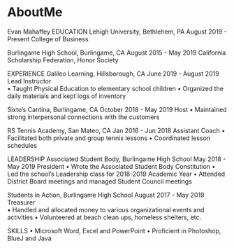 # AboutMe
Evan Mahaffey
EDUCATION
Lehigh University, Bethlehem, PA 					             August 2019 - Present
College of Business

Burlingame High School, Burlingame, CA				         August 2015 - May 2019
California Scholarship Federation, Honor Society

EXPERIENCE
Galileo Learning, Hillsborough, CA 				                      June 2019 - August 2019
Lead Instructor  
•	Taught Physical Education to elementary school children 
•	Organized the daily materials and kept logs of inventory 

Sixto’s Cantina, Burlingame, CA 					       October 2018  - May 2019
Host 
•	Maintained strong interpersonal connections with the customers

RS Tennis Academy, San Mateo, CA 				                              Jan 2016 - Jun 2018
Assistant Coach 
•	Facilitated both private and group tennis lessons 
•	Coordinated lesson schedules 

LEADERSHIP
Associated Student Body, Burlingame High School		                          May 2018 - May 2019
President
•	Wrote the Associated Student Body Constitution 
•	Led the school’s Leadership class for 2018-2019 Academic Year
•	Attended District Board meetings and managed Student Council meetings 

Students in Action, Burlingame High School 			                      August 2017 - May 2019
Treasurer  
•	Handled and allocated money to various organizational events and activities 
•	Volunteered at beach clean ups, homeless shelters, etc.

SKILLS
•	Microsoft Word, Excel and PowerPoint 
•	Proficient in Photoshop, BlueJ and Java
